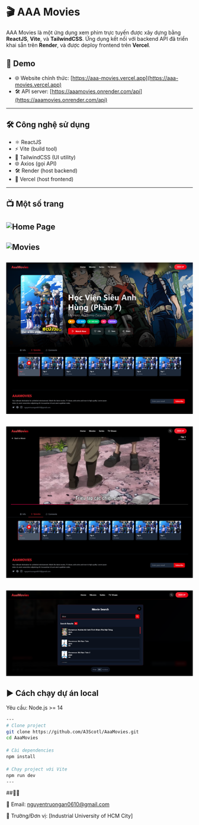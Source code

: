 # 🎬 AAA Movies

AAA Movies là một ứng dụng xem phim trực tuyến được xây dựng bằng **ReactJS**, **Vite**, và **TailwindCSS**. Ứng dụng kết nối với backend API đã triển khai sẵn trên **Render**, và được deploy frontend trên **Vercel**.

## 🚀 Demo

- 🌐 Website chính thức: [https://aaa-movies.vercel.app](https://aaa-movies.vercel.app)
- 🛠️ API server: [https://aaamovies.onrender.com/api](https://aaamovies.onrender.com/api)

---

## 🛠️ Công nghệ sử dụng

- ⚛️ ReactJS
- ⚡ Vite (build tool)
- 💨 TailwindCSS (UI utility)
- 🌐 Axios (gọi API)
- 🛠 Render (host backend)
- 🚀 Vercel (host frontend)

---
## 📺 Một số trang
![Home Page](./screenshots/home-page.png)
---
![Movies](./screenshots/all-movie-page.png)
---
![Movie Detail](./screenshots/detail-page.png)
---
![Play Page](./screenshots/play-page.png)
---
![Search Movies](./screenshots/search.png)
---
 
## ▶️ Cách chạy dự án local

Yêu cầu: Node.js >= 14
```bash
---
# Clone project
git clone https://github.com/A3Scotl/AaaMovies.git
cd AaaMovies

# Cài dependencies
npm install

# Chạy project với Vite
npm run dev
---
```
##🧑‍💻 

📧 Email: nguyentruongan0610@gmail.com

🏫 Trường/Đơn vị: [Industrial University of HCM City]


